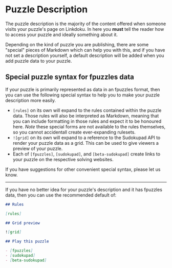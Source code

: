 # Puzzle Description

The puzzle description is the majority of the content offered when someone visits
your puzzle's page on Linkdoku. In here you **must** tell the reader how to access
your puzzle and ideally something about it.

Depending on the kind of puzzle you are publishing, there are some "special" pieces
of Markdown which can help you with this, and if you have not set a description
yourself, a default description will be added when you add puzzle data to your puzzle.

## Special puzzle syntax for fpuzzles data

If your puzzle is primarily represented as data in an fpuzzles format, then you can
use the following special syntax to help you to make your puzzle description more easily.

- `[rules]` on its own will expand to the rules contained within the puzzle data. Those
  rules will also be interpreted as Markdown, meaning that you can include formatting in
  those rules and expect it to be honoured here. _Note_ these special forms are not available
  to the rules themselves, so you cannot accidentall create ever-expanding rulesets.
- `![grid]` on its own will expand to a reference to the Sudokupad API to render your puzzle
  data as a grid. This can be used to give viewers a preview of your puzzle.
- Each of `[fpuzzles]`, `[sudokupad]`, and `[beta-sudokupad]` create links to your puzzle
  on the respective solving websites.

If you have suggestions for other convenient special syntax, please let us know.

---

If you have no better idea for your puzzle's description and it has fpuzzles data, then
you can use the recommended default of:

```markdown
## Rules

[rules]

## Grid preview

![grid]

## Play this puzzle

- [fpuzzles]
- [sudokupad]
- [beta-sudokupad]
```
